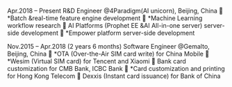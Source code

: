 Apr.2018 – Present
R&D Engineer @4Paradigm(AI unicorn), Beijing, China
	*Batch &real-time feature engine development
	*Machine Learning workflow research
	  AI Platforms (Prophet EE &AI All-in-one server) server-side development
	*Empower platform server-side development

Nov.2015 – Apr.2018 (2 years 6 months)
Software Engineer @Gemalto, Beijing, China
	*OTA (Over-the-Air SIM card write) for China Mobile
	*Wesim (Virtual SIM card) for Tencent and Xiaomi
	  Bank card customization for CMB Bank, ICBC Bank
	*Card customization and printing for Hong Kong Telecom
	  Dexxis (Instant card issuance) for Bank of China
